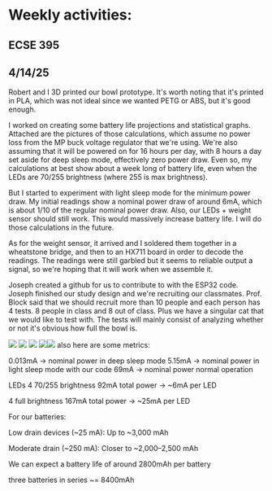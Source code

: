 # Weekly activities:

## ECSE 395 
## 4/14/25

Robert and I 3D printed our bowl prototype. It's worth noting that it's printed in PLA, which was not ideal since we wanted PETG or ABS, but it's good enough. 

I worked on creating some battery life projections and statistical graphs. Attached are the pictures of those calculations, which assume no power loss from the MP buck voltage regulator that we're using. We're also assuming that it will be powered on for 16 hours per day, with 8 hours a day set aside for deep sleep mode, effectively zero power draw. Even so, my calculations at best show about a week long of battery life, even when the LEDs are 70/255 brightness (where 255 is max brightness).

But I started to experiment with light sleep mode for the minimum power draw. My initial readings show a nominal power draw of around 6mA, which is about 1/10 of the regular nominal power draw. Also, our LEDs + weight sensor should still work. This would massively increase battery life. I will do those calculations in the future. 

As for the weight sensor, it arrived and I soldered them together in a wheatstone bridge, and then to an HX711 board in order to decode the readings. The readings were still garbled but it seems to reliable output a signal, so we're hoping that it will work when we assemble it. 

Joseph created a github for us to contribute to with the ESP32 code. Joseph finished our study design and we're recruiting our classmates. Prof. Block said that we should recruit more than 10 people and each person has 4 tests. 8 people in class and 8 out of class. Plus we have a singular cat that we would like to test with. The tests will mainly consist of analyzing whether or not it's obvious how full the bowl is. 

![](Ecse%20395_250414_115143_1.jpg)
![](Ecse%20395_250414_115143_2.jpg)
![](Ecse%20395_250414_115143_3.jpg)
![](Ecse%20395_250414_115143_4.jpg)![](Ecse%20395_250414_115143_5.jpg)
also here are some metrics:

0.013mA -> nominal power in deep sleep mode
5.15mA -> nominal power in light sleep mode with our code
69mA -> nominal power normal operation


LEDs
4 70/255 brightness
92mA total power -> ~6mA per LED

4 full brightness
167mA total power -> ~25mA per LED


For our batteries:

Low drain devices (~25 mA): Up to ~3,000 mAh

Moderate drain (~250 mA): Closer to ~2,000–2,500 mAh


We can expect a battery life of around 2800mAh per battery

three batteries in series ~= 8400mAh